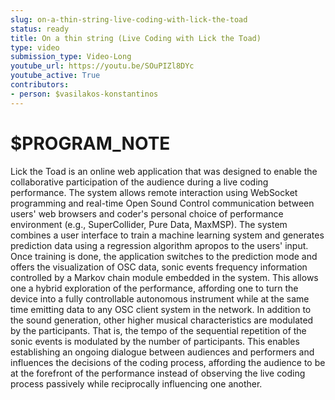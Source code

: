 ```yaml
---
slug: on-a-thin-string-live-coding-with-lick-the-toad
status: ready
title: On a thin string (Live Coding with Lick the Toad)
type: video
submission_type: Video-Long
youtube_url: https://youtu.be/SOuPIZl8DYc
youtube_active: True
contributors:
- person: $vasilakos-konstantinos
---
```


# $PROGRAM_NOTE

Lick the Toad is an online web application that was designed to enable the collaborative participation of the audience during a live coding performance. The system allows remote interaction using WebSocket programming and real-time Open Sound Control communication between users' web browsers and coder's personal choice of performance environment (e.g., SuperCollider, Pure Data, MaxMSP). The system combines a user interface to train a machine learning system and generates prediction data using a regression algorithm apropos to the users' input. Once training is done, the application switches to the prediction mode and offers the visualization of OSC data, sonic events frequency information controlled by a Markov chain module embedded in the system. This allows one a hybrid exploration of the performance, affording one to turn the device into a fully controllable autonomous instrument while at the same time emitting data to any OSC client system in the network. In addition to the sound generation, other higher musical characteristics are modulated by the participants. That is, the tempo of the sequential repetition of the sonic events is modulated by the number of participants. This enables establishing an ongoing dialogue between audiences and performers and influences the decisions of the coding process, affording the audience to be at the forefront of the performance instead of observing the live coding process passively while reciprocally influencing one another.
